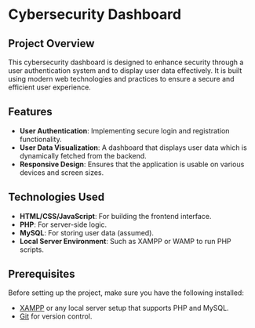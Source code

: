 # Cybersecurity Dashboard

## Project Overview
This cybersecurity dashboard is designed to enhance security through a user authentication system and to display user data effectively. It is built using modern web technologies and practices to ensure a secure and efficient user experience.

## Features
- **User Authentication**: Implementing secure login and registration functionality.
- **User Data Visualization**: A dashboard that displays user data which is dynamically fetched from the backend.
- **Responsive Design**: Ensures that the application is usable on various devices and screen sizes.

## Technologies Used
- **HTML/CSS/JavaScript**: For building the frontend interface.
- **PHP**: For server-side logic.
- **MySQL**: For storing user data (assumed).
- **Local Server Environment**: Such as XAMPP or WAMP to run PHP scripts.

## Prerequisites
Before setting up the project, make sure you have the following installed:
- [XAMPP](https://www.apachefriends.org/index.html) or any local server setup that supports PHP and MySQL.
- [Git](https://git-scm.com/) for version control.

